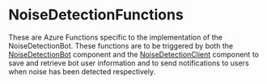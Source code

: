 # NoiseDetectionFunctions

These are Azure Functions specific to the implementation of the NoiseDetectionBot. 
These functions are to be triggered by both the [NoiseDetectionBot](https://github.com/ThessalonikiNet-MeetUp/NoiseDetectionBot) component and the [NoiseDetectionClient](https://github.com/ThessalonikiNet-MeetUp/NoiseDetectionClient) component to save and retrieve bot user information and to send notifications to users when noise has been detected respectively.





